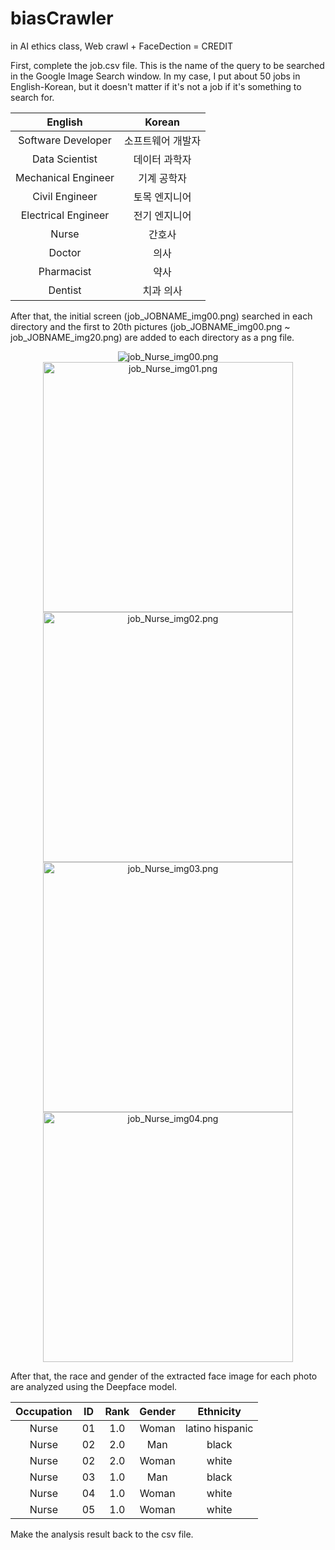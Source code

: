 # biasCrawler
in AI ethics class, Web crawl + FaceDection = CREDIT



First, complete the job.csv file. This is the name of the query to be searched in the Google Image Search window. In my case, I put about 50 jobs in English-Korean, but it doesn't matter if it's not a job if it's something to search for.


<p align="center">
  <table>
    <thead>
      <tr>
        <th align="center">English</th>
        <th align="center">Korean</th>
      </tr>
    </thead>
    <tbody>
      <tr>
        <td align="center">Software Developer</td>
        <td align="center">소프트웨어 개발자</td>
      </tr>
      <tr>
        <td align="center">Data Scientist</td>
        <td align="center">데이터 과학자</td>
      </tr>
      <tr>
        <td align="center">Mechanical Engineer</td>
        <td align="center">기계 공학자</td>
      </tr>
      <tr>
        <td align="center">Civil Engineer</td>
        <td align="center">토목 엔지니어</td>
      </tr>
      <tr>
        <td align="center">Electrical Engineer</td>
        <td align="center">전기 엔지니어</td>
      </tr>
      <tr>
        <td align="center">Nurse</td>
        <td align="center">간호사</td>
      </tr>
      <tr>
        <td align="center">Doctor</td>
        <td align="center">의사</td>
      </tr>
      <tr>
        <td align="center">Pharmacist</td>
        <td align="center">약사</td>
      </tr>
      <tr>
        <td align="center">Dentist</td>
        <td align="center">치과 의사</td>
      </tr>
    </tbody>
  </table>
</p>


After that, the initial screen (job_JOBNAME_img00.png) searched in each directory and the first to 20th pictures (job_JOBNAME_img00.png ~ job_JOBNAME_img20.png) are added to each directory as a png file.

<p align="center">
  <img src="DATA/screenshot/Accountant/job_Nurse_img00.png" alt="job_Nurse_img00.png">
  
  <img src="/DATA/screenshot/Accountant/job_Nurse_img01.png" alt="job_Nurse_img01.png" width="400">
  <img src="/DATA/screenshot/Accountant/job_Nurse_img02.png" alt="job_Nurse_img02.png" width="400">
  <img src="/DATA/screenshot/Accountant/job_Nurse_img03.png" alt="job_Nurse_img03.png" width="400">
  <img src="/DATA/screenshot/Accountant/job_Nurse_img04.png" alt="job_Nurse_img04.png" width="400">
</p>

After that, the race and gender of the extracted face image for each photo are analyzed using the Deepface model.

<p align="center">
  <table>
    <thead>
      <tr>
        <th align="center">Occupation</th>
        <th align="center">ID</th>
        <th align="center">Rank</th>
        <th align="center">Gender</th>
        <th align="center">Ethnicity</th>
      </tr>
    </thead>
    <tbody>
      <tr>
        <td align="center">Nurse</td>
        <td align="center">01</td>
        <td align="center">1.0</td>
        <td align="center">Woman</td>
        <td align="center">latino hispanic</td>
      </tr>
      <tr>
        <td align="center">Nurse</td>
        <td align="center">02</td>
        <td align="center">2.0</td>
        <td align="center">Man</td>
        <td align="center">black</td>
      </tr>
      <tr>
        <td align="center">Nurse</td>
        <td align="center">02</td>
        <td align="center">2.0</td>
        <td align="center">Woman</td>
        <td align="center">white</td>
      </tr>
      <tr>
        <td align="center">Nurse</td>
        <td align="center">03</td>
        <td align="center">1.0</td>
        <td align="center">Man</td>
        <td align="center">black</td>
      </tr>
      <tr>
        <td align="center">Nurse</td>
        <td align="center">04</td>
        <td align="center">1.0</td>
        <td align="center">Woman</td>
        <td align="center">white</td>
      </tr>
      <tr>
        <td align="center">Nurse</td>
        <td align="center">05</td>
        <td align="center">1.0</td>
        <td align="center">Woman</td>
        <td align="center">white</td>
      </tr>
    </tbody>
  </table>
</p>



Make the analysis result back to the csv file.